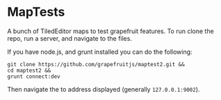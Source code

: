 # MapTests

A bunch of TiledEditor maps to test grapefruit features. To run clone the repo, run a server, and navigate to the files.

If you have node.js, and grunt installed you can do the following:

```shell
git clone https://github.com/grapefruitjs/maptest2.git &&
cd maptest2 &&
grunt connect:dev
```

Then navigate the to address displayed (generally `127.0.0.1:9002`).
